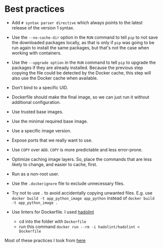 # Best practices

- Add `# syntax parser directive`  which always points to the latest release
  of the version 1 syntax.
- Use the `--no-cache-dir` option in the `RUN` command to tell `pip` to not
  save the downloaded packages locally, as
  that is only if `pip` was going to be run again to install the same packages,
  but that's not the case when working
  with containers.
- Use the `--upgrade option` in the `RUN` command to tell `pip` to upgrade
  the packages if they are already installed.
  Because the previous step copying the file could be detected
  by the Docker cache, this step will also use the Docker
  cache when available.
- Don’t bind to a specific UID.
- Dockerfile should make the final image, so we can just run it
  without additional configuration.
- Use trusted base images.
- Use the minimal required base image.
- Use a specific image version.
- Expose ports that we really want to use.
- Use `COPY` over `ADD`. `COPY` is more predictable and less error-prone.
- Optimize caching image layers. So, place the commands that are less likely
  to change, and easier to cache, first.
- Run as a non-root user.
- Use the `.dockerignore` file to exclude unnecessary files.
- Try not to use `.` to avoid accidentally copying unwanted files.
  E.g. use `docker build -t app_python_image app_python` instead of
  `docker build -t app_python_image .`

- Use linters for Dockerfile. I used [hadolint](https://github.com/hadolint/hadolint)
   - cd into the folder with `Dockerfile`
   - run this command `docker run --rm -i hadolint/hadolint < Dockerfile`

Most of these practices I took from [here](https://sysdig.com/blog/dockerfile-best-practices/)
